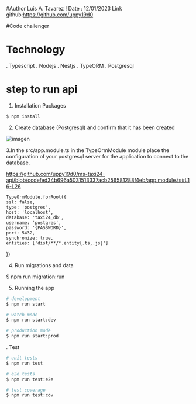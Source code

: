 #Author Luis A. Tavarez
! Date : 12/01/2023
Link github:https://github.com/uppy19d0

#Code challenger
# Technology
. Typescript
. Nodejs
. Nestjs
. TypeORM
. Postgresql

# step to run api
  

1. Installation Packages

```bash
$ npm install
```

2. Create database (Postgresql)  and confirm that it has been created


![imagen](https://user-images.githubusercontent.com/51054204/212464846-2c5d0144-ee31-46d8-8a15-a5d00879f71a.png)


3.In the src/app.module.ts in the TypeOrmModule module place the configuration of your postgresql server for the application to connect to the database.

https://github.com/uppy19d0/ms-taxi24-api/blob/ccdefed34b696a5031513337acb256581288f4eb/app.module.ts#L16-L26

    TypeOrmModule.forRoot({
    ssl: false,
    type: 'postgres',
    host: 'localhost',
    database: 'taxi24_db',
    username: 'postgres',
    password: '{PASSWORD}',
    port: 5432,
    synchronize: true,
    entities: ['dist/**/*.entity{.ts,.js}']
  })



4. Run migrations and data

  $ npm run migration:run

5. Running the app

```bash
# development
$ npm run start

# watch mode
$ npm run start:dev

# production mode
$ npm run start:prod
```

. Test

```bash
# unit tests
$ npm run test

# e2e tests
$ npm run test:e2e

# test coverage
$ npm run test:cov
```

